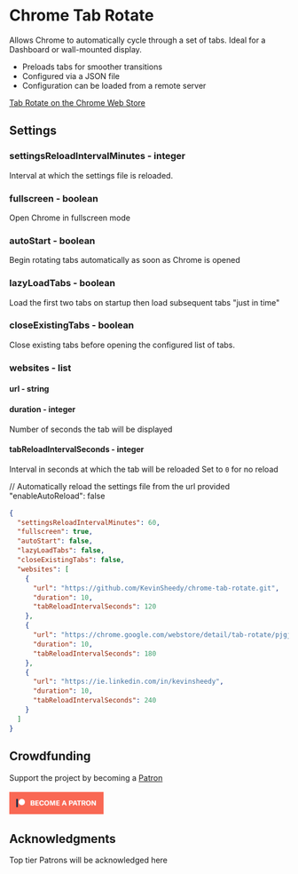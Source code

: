 # Chrome Tab Rotate

Allows Chrome to automatically cycle through a set of tabs. Ideal for a Dashboard or wall-mounted display.

- Preloads tabs for smoother transitions
- Configured via a JSON file
- Configuration can be loaded from a remote server

[Tab Rotate on the Chrome Web Store](https://chrome.google.com/webstore/detail/tab-rotate/pjgjpabbgnnoohijnillgbckikfkbjed)

## Settings

### settingsReloadIntervalMinutes - integer

Interval at which the settings file is reloaded.

### fullscreen - boolean

Open Chrome in fullscreen mode

### autoStart - boolean

Begin rotating tabs automatically as soon as Chrome is opened

### lazyLoadTabs - boolean

Load the first two tabs on startup then load subsequent tabs "just in time"

### closeExistingTabs - boolean

Close existing tabs before opening the configured list of tabs.

### websites - list

#### url - string

#### duration - integer

Number of seconds the tab will be displayed

#### tabReloadIntervalSeconds - integer

Interval in seconds at which the tab will be reloaded
Set to `0` for no reload

// Automatically reload the settings file from the url provided
"enableAutoReload": false

```json
{
  "settingsReloadIntervalMinutes": 60,
  "fullscreen": true,
  "autoStart": false,
  "lazyLoadTabs": false,
  "closeExistingTabs": false,
  "websites": [
    {
      "url": "https://github.com/KevinSheedy/chrome-tab-rotate.git",
      "duration": 10,
      "tabReloadIntervalSeconds": 120
    },
    {
      "url": "https://chrome.google.com/webstore/detail/tab-rotate/pjgjpabbgnnoohijnillgbckikfkbjed",
      "duration": 10,
      "tabReloadIntervalSeconds": 180
    },
    {
      "url": "https://ie.linkedin.com/in/kevinsheedy",
      "duration": 10,
      "tabReloadIntervalSeconds": 240
    }
  ]
}
```

## Crowdfunding

Support the project by becoming a [Patron](https://www.patreon.com/kevdev)
<br/>
<br/>
<a href="https://www.patreon.com/bePatron?u=17314138"><img src="./src/img/become_a_patron_button@2x.png" height="40" width="170" title="Become a Patron!" alt="Flower"></a>

## Acknowledgments

Top tier Patrons will be acknowledged here
